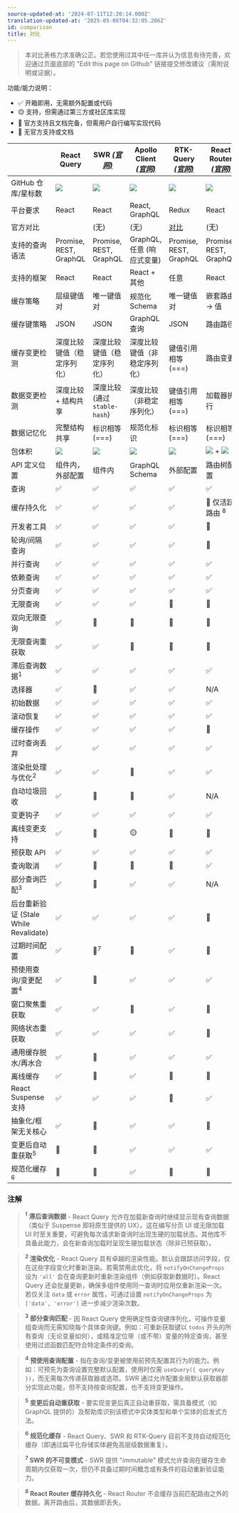 ```yaml
---
source-updated-at: '2024-07-11T12:20:14.000Z'
translation-updated-at: '2025-05-06T04:32:05.206Z'
id: comparison
title: 对比
---
```

> 本对比表格力求准确公正。若您使用过其中任一库并认为信息有待完善，欢迎通过页面底部的 "Edit this page on Github" 链接提交修改建议（需附说明或证据）。

功能/能力说明：

- ✅ 开箱即用，无需额外配置或代码
- 🟡 支持，但需通过第三方或社区库实现
- 🔶 官方支持且文档完备，但需用户自行编写实现代码
- 🛑 无官方支持或文档

|                                                    | React Query                              | SWR [_(官网)_][swr]                   | Apollo Client [_(官网)_][apollo]        | RTK-Query [_(官网)_][rtk-query]   | React Router [_(官网)_][react-router]                                  |
| -------------------------------------------------- | ---------------------------------------- | ---------------------------------------- | ------------------------------------------ | ------------------------------------ | ------------------------------------------------------------------------- |
| GitHub 仓库/星标数                                | [![][stars-react-query]][gh-react-query] | [![][stars-swr]][gh-swr]                 | [![][stars-apollo]][gh-apollo]             | [![][stars-rtk-query]][gh-rtk-query] | [![][stars-react-router]][gh-react-router]                                |
| 平台要求                                          | React                                    | React                                    | React, GraphQL                             | Redux                                | React                                                                     |
| 官方对比                                          |                                          | (无)                                     | (无)                                       | [对比][rtk-query-comparison]         | (无)                                                                     |
| 支持的查询语法                                    | Promise, REST, GraphQL                   | Promise, REST, GraphQL                   | GraphQL, 任意 (响应式变量)                 | Promise, REST, GraphQL               | Promise, REST, GraphQL                                                    |
| 支持的框架                                        | React                                    | React                                    | React + 其他                               | 任意                                 | React                                                                     |
| 缓存策略                                          | 层级键值对                               | 唯一键值对                               | 规范化 Schema                              | 唯一键值对                           | 嵌套路由 -> 值                                                           |
| 缓存键策略                                        | JSON                                     | JSON                                     | GraphQL 查询                               | JSON                                 | 路由路径                                                                 |
| 缓存变更检测                                      | 深度比较键值（稳定序列化）               | 深度比较键值（稳定序列化）               | 深度比较键值（非稳定序列化）               | 键值引用相等 (===)                   | 路由变更                                                                 |
| 数据变更检测                                      | 深度比较 + 结构共享                      | 深度比较 (通过 `stable-hash`)            | 深度比较（非稳定序列化）                   | 键值引用相等 (===)                   | 加载器执行                                                               |
| 数据记忆化                                        | 完整结构共享                             | 标识相等 (===)                           | 规范化标识                                 | 标识相等 (===)                       | 标识相等 (===)                                                           |
| 包体积                                            | [![][bp-react-query]][bpl-react-query]   | [![][bp-swr]][bpl-swr]                   | [![][bp-apollo]][bpl-apollo]               | [![][bp-rtk-query]][bpl-rtk-query]   | [![][bp-react-router]][bpl-react-router] + [![][bp-history]][bpl-history] |
| API 定义位置                                      | 组件内，外部配置                         | 组件内                                   | GraphQL Schema                             | 外部配置                             | 路由树配置                                                               |
| 查询                                              | ✅                                       | ✅                                       | ✅                                         | ✅                                   | ✅                                                                        |
| 缓存持久化                                        | ✅                                       | ✅                                       | ✅                                         | ✅                                   | 🛑 仅活跃路由 <sup>8</sup>                                               |
| 开发者工具                                        | ✅                                       | ✅                                       | ✅                                         | ✅                                   | 🛑                                                                        |
| 轮询/间隔查询                                     | ✅                                       | ✅                                       | ✅                                         | ✅                                   | 🛑                                                                        |
| 并行查询                                          | ✅                                       | ✅                                       | ✅                                         | ✅                                   | ✅                                                                        |
| 依赖查询                                          | ✅                                       | ✅                                       | ✅                                         | ✅                                   | ✅                                                                        |
| 分页查询                                          | ✅                                       | ✅                                       | ✅                                         | ✅                                   | ✅                                                                        |
| 无限查询                                          | ✅                                       | ✅                                       | ✅                                         | 🛑                                   | 🛑                                                                        |
| 双向无限查询                                      | ✅                                       | 🔶                                       | 🔶                                         | 🛑                                   | 🛑                                                                        |
| 无限查询重获取                                    | ✅                                       | ✅                                       | 🛑                                         | 🛑                                   | 🛑                                                                        |
| 滞后查询数据<sup>1</sup>                          | ✅                                       | ✅                                       | ✅                                         | ✅                                   | ✅                                                                        |
| 选择器                                            | ✅                                       | 🛑                                       | ✅                                         | ✅                                   | N/A                                                                       |
| 初始数据                                          | ✅                                       | ✅                                       | ✅                                         | ✅                                   | ✅                                                                        |
| 滚动恢复                                          | ✅                                       | ✅                                       | ✅                                         | ✅                                   | ✅                                                                        |
| 缓存操作                                          | ✅                                       | ✅                                       | ✅                                         | ✅                                   | 🛑                                                                        |
| 过时查询丢弃                                      | ✅                                       | ✅                                       | ✅                                         | ✅                                   | ✅                                                                        |
| 渲染批处理与优化<sup>2</sup>                      | ✅                                       | ✅                                       | 🛑                                         | ✅                                   | ✅                                                                        |
| 自动垃圾回收                                      | ✅                                       | 🛑                                       | 🛑                                         | ✅                                   | N/A                                                                       |
| 变更钩子                                          | ✅                                       | ✅                                       | ✅                                         | ✅                                   | ✅                                                                        |
| 离线变更支持                                      | ✅                                       | 🛑                                       | 🟡                                         | 🛑                                   | 🛑                                                                        |
| 预获取 API                                        | ✅                                       | ✅                                       | ✅                                         | ✅                                   | ✅                                                                        |
| 查询取消                                          | ✅                                       | 🛑                                       | 🛑                                         | 🛑                                   | ✅                                                                        |
| 部分查询匹配<sup>3</sup>                          | ✅                                       | 🔶                                       | ✅                                         | ✅                                   | N/A                                                                       |
| 后台重新验证 (Stale While Revalidate)             | ✅                                       | ✅                                       | ✅                                         | ✅                                   | 🛑                                                                        |
| 过期时间配置                                      | ✅                                       | 🛑<sup>7</sup>                           | 🛑                                         | ✅                                   | 🛑                                                                        |
| 预使用查询/变更配置<sup>4</sup>                   | ✅                                       | 🛑                                       | ✅                                         | ✅                                   | ✅                                                                        |
| 窗口聚焦重获取                                    | ✅                                       | ✅                                       | 🛑                                         | ✅                                   | 🛑                                                                        |
| 网络状态重获取                                    | ✅                                       | ✅                                       | ✅                                         | ✅                                   | 🛑                                                                        |
| 通用缓存脱水/再水合                               | ✅                                       | 🛑                                       | ✅                                         | ✅                                   | ✅                                                                        |
| 离线缓存                                          | ✅                                       | 🛑                                       | ✅                                         | 🔶                                   | 🛑                                                                        |
| React Suspense 支持                               | ✅                                       | ✅                                       | ✅                                         | 🛑                                   | ✅                                                                        |
| 抽象化/框架无关核心                               | ✅                                       | 🛑                                       | ✅                                         | ✅                                   | 🛑                                                                        |
| 变更后自动重获取<sup>5</sup>                      | 🔶                                       | 🔶                                       | ✅                                         | ✅                                   | ✅                                                                        |
| 规范化缓存<sup>6</sup>                            | 🛑                                       | 🛑                                       | ✅                                         | 🛑                                   | 🛑                                                                        |

### 注解

> **<sup>1</sup> 滞后查询数据** - React Query 允许在加载新查询时继续显示现有查询数据（类似于 Suspense 即将原生提供的 UX）。这在编写分页 UI 或无限加载 UI 时至关重要，可避免每次请求新查询时出现生硬的加载状态。其他库不具备此能力，会在新查询加载时呈现生硬加载状态（除非已预获取）。

> **<sup>2</sup> 渲染优化** - React Query 具有卓越的渲染性能。默认会跟踪访问字段，仅在这些字段变化时重新渲染。若需禁用此优化，将 `notifyOnChangeProps` 设为 `'all'` 会在查询更新时重新渲染组件（例如获取新数据时）。React Query 还会批量更新，确保多组件使用同一查询时应用仅重新渲染一次。若仅关注 `data` 或 `error` 属性，可通过设置 `notifyOnChangeProps` 为 `['data', 'error']` 进一步减少渲染次数。

> **<sup>3</sup> 部分查询匹配** - 因 React Query 使用确定性查询键序列化，可操作变量组查询而无需知晓每个具体查询键。例如：可重新获取键以 `todos` 开头的所有查询（无论变量如何），或精准定位带（或不带）变量的特定查询，甚至使用过滤函数匹配符合特定条件的查询。

> **<sup>4</sup> 预使用查询配置** - 指在查询/变更被使用前预先配置其行为的能力。例如：可预先为查询设置完整默认配置，使用时仅需 `useQuery({ queryKey })`，而无需每次传递获取器或选项。SWR 通过允许配置全局默认获取器部分实现此功能，但不支持按查询配置，也不支持变更操作。

> **<sup>5</sup> 变更后自动重获取** - 要实现变更后真正自动重获取，需具备模式（如 GraphQL 提供的）及帮助库识别该模式中实体类型和单个实体的启发式方法。

> **<sup>6</sup> 规范化缓存** - React Query、SWR 和 RTK-Query 目前不支持自动规范化缓存（即通过扁平化存储实体避免高层级数据重复）。

> **<sup>7</sup> SWR 的不可变模式** - SWR 提供 "immutable" 模式允许查询在缓存生命周期内仅获取一次，但仍不具备过期时间概念或有条件的自动重新验证能力。

> **<sup>8</sup> React Router 缓存持久化** - React Router 不会缓存当前匹配路由之外的数据。离开路由后，其数据即丢失。

[bpl-react-query]: https://bundlephobia.com/result?p=react-query
[bp-react-query]: https://badgen.net/bundlephobia/minzip/react-query?label=💾
[gh-react-query]: https://github.com/tannerlinsley/react-query
[stars-react-query]: https://img.shields.io/github/stars/tannerlinsley/react-query?label=%F0%9F%8C%9F
[swr]: https://github.com/vercel/swr
[bp-swr]: https://badgen.net/bundlephobia/minzip/swr?label=💾
[gh-swr]: https://github.com/vercel/swr
[stars-swr]: https://img.shields.io/github/stars/vercel/swr?label=%F0%9F%8C%9F
[bpl-swr]: https://bundlephobia.com/result?p=swr
[apollo]: https://github.com/apollographql/apollo-client
[bp-apollo]: https://badgen.net/bundlephobia/minzip/@apollo/client?label=💾
[gh-apollo]: https://github.com/apollographql/apollo-client
[stars-apollo]: https://img.shields.io/github/stars/apollographql/apollo-client?label=%F0%9F%8C%9F
[bpl-apollo]: https://bundlephobia.com/result?p=@apollo/client
[rtk-query]: https://redux-toolkit.js.org/rtk-query/overview
[rtk-query-comparison]: https://redux-toolkit.js.org/rtk-query/comparison
[rtk-query-bundle-size]: https://redux-toolkit.js.org/rtk-query/comparison#bundle-size
[bp-rtk]: https://badgen.net/bundlephobia/minzip/@reduxjs/toolkit?label=💾
[bp-rtk-query]: https://badgen.net/bundlephobia/minzip/@reduxjs/toolkit?label=💾
[gh-rtk-query]: https://github.com/reduxjs/redux-toolkit
[stars-rtk-query]: https://img.shields.io/github/stars/reduxjs/redux-toolkit?label=🌟
[bpl-rtk]: https://bundlephobia.com/result?p=@reduxjs/toolkit
[bpl-rtk-query]: https://bundlephobia.com/package/@reduxjs/toolkit
[react-router]: https://github.com/remix-run/react-router
[bp-react-router]: https://badgen.net/bundlephobia/minzip/react-router-dom?label=💾
[gh-react-router]: https://github.com/remix-run/react-router
[stars-react-router]: https://img.shields.io/github/stars/remix-run/react-router?label=%F0%9F%8C%9F
[bpl-react-router]: https://bundlephobia.com/result?p=react-router-dom
[bp-history]: https://badgen.net/bundlephobia/minzip/history?label=💾
[bpl-history]: https://bundlephobia.com/result?p=history
